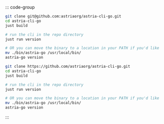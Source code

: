 
::: code-group
```bash [SSH]
git clone git@github.com:astriaorg/astria-cli-go.git
cd astria-cli-go
just build

# run the cli in the repo directory
just run version

# OR you can move the binary to a location in your PATH if you'd like
mv ./bin/astria-go /usr/local/bin/
astria-go version
```

```bash [HTTPS]
git clone https://github.com/astriaorg/astria-cli-go.git
cd astria-cli-go
just build

# run the cli in the repo directory
just run version

# OR you can move the binary to a location in your PATH if you'd like
mv ./bin/astria-go /usr/local/bin/
astria-go version
```
:::

<!-- <Tabs>
  <TabItem value="SSH" label="SSH"> </TabItem>
  <TabItem value="HTTPS" label="HTTPS" default> </TabItem>
</Tabs> -->
